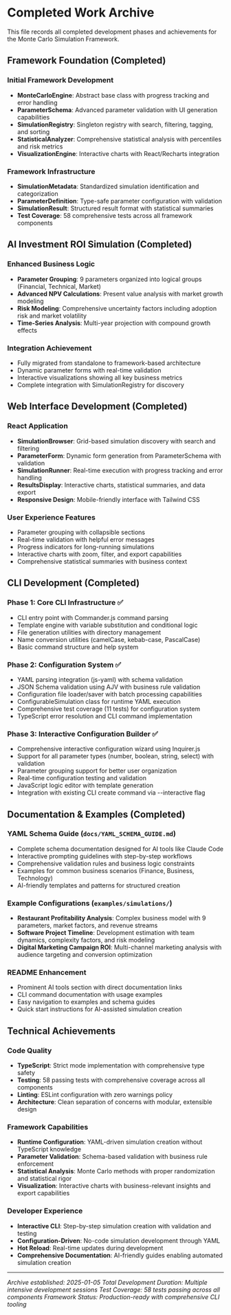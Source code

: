 # Completed Work Archive

This file records all completed development phases and achievements for the Monte Carlo Simulation Framework.

## Framework Foundation (Completed)

### Initial Framework Development
- **MonteCarloEngine**: Abstract base class with progress tracking and error handling
- **ParameterSchema**: Advanced parameter validation with UI generation capabilities
- **SimulationRegistry**: Singleton registry with search, filtering, tagging, and sorting
- **StatisticalAnalyzer**: Comprehensive statistical analysis with percentiles and risk metrics
- **VisualizationEngine**: Interactive charts with React/Recharts integration

### Framework Infrastructure
- **SimulationMetadata**: Standardized simulation identification and categorization
- **ParameterDefinition**: Type-safe parameter configuration with validation
- **SimulationResult**: Structured result format with statistical summaries
- **Test Coverage**: 58 comprehensive tests across all framework components

## AI Investment ROI Simulation (Completed)

### Enhanced Business Logic
- **Parameter Grouping**: 9 parameters organized into logical groups (Financial, Technical, Market)
- **Advanced NPV Calculations**: Present value analysis with market growth modeling
- **Risk Modeling**: Comprehensive uncertainty factors including adoption risk and market volatility
- **Time-Series Analysis**: Multi-year projection with compound growth effects

### Integration Achievement
- Fully migrated from standalone to framework-based architecture
- Dynamic parameter forms with real-time validation
- Interactive visualizations showing all key business metrics
- Complete integration with SimulationRegistry for discovery

## Web Interface Development (Completed)

### React Application
- **SimulationBrowser**: Grid-based simulation discovery with search and filtering
- **ParameterForm**: Dynamic form generation from ParameterSchema with validation
- **SimulationRunner**: Real-time execution with progress tracking and error handling
- **ResultsDisplay**: Interactive charts, statistical summaries, and data export
- **Responsive Design**: Mobile-friendly interface with Tailwind CSS

### User Experience Features
- Parameter grouping with collapsible sections
- Real-time validation with helpful error messages
- Progress indicators for long-running simulations
- Interactive charts with zoom, filter, and export capabilities
- Comprehensive statistical summaries with business context

## CLI Development (Completed)

### Phase 1: Core CLI Infrastructure ✅
- CLI entry point with Commander.js command parsing
- Template engine with variable substitution and conditional logic
- File generation utilities with directory management
- Name conversion utilities (camelCase, kebab-case, PascalCase)
- Basic command structure and help system

### Phase 2: Configuration System ✅
- YAML parsing integration (js-yaml) with schema validation
- JSON Schema validation using AJV with business rule validation
- Configuration file loader/saver with batch processing capabilities
- ConfigurableSimulation class for runtime YAML execution
- Comprehensive test coverage (11 tests) for configuration system
- TypeScript error resolution and CLI command implementation

### Phase 3: Interactive Configuration Builder ✅
- Comprehensive interactive configuration wizard using Inquirer.js
- Support for all parameter types (number, boolean, string, select) with validation
- Parameter grouping support for better user organization
- Real-time configuration testing and validation
- JavaScript logic editor with template generation
- Integration with existing CLI create command via --interactive flag

## Documentation & Examples (Completed)

### YAML Schema Guide (`docs/YAML_SCHEMA_GUIDE.md`)
- Complete schema documentation designed for AI tools like Claude Code
- Interactive prompting guidelines with step-by-step workflows
- Comprehensive validation rules and business logic constraints
- Examples for common business scenarios (Finance, Business, Technology)
- AI-friendly templates and patterns for structured creation

### Example Configurations (`examples/simulations/`)
- **Restaurant Profitability Analysis**: Complex business model with 9 parameters, market factors, and revenue streams
- **Software Project Timeline**: Development estimation with team dynamics, complexity factors, and risk modeling
- **Digital Marketing Campaign ROI**: Multi-channel marketing analysis with audience targeting and conversion optimization

### README Enhancement
- Prominent AI tools section with direct documentation links
- CLI command documentation with usage examples  
- Easy navigation to examples and schema guides
- Quick start instructions for AI-assisted simulation creation

## Technical Achievements

### Code Quality
- **TypeScript**: Strict mode implementation with comprehensive type safety
- **Testing**: 58 passing tests with comprehensive coverage across all components
- **Linting**: ESLint configuration with zero warnings policy
- **Architecture**: Clean separation of concerns with modular, extensible design

### Framework Capabilities
- **Runtime Configuration**: YAML-driven simulation creation without TypeScript knowledge
- **Parameter Validation**: Schema-based validation with business rule enforcement
- **Statistical Analysis**: Monte Carlo methods with proper randomization and statistical rigor
- **Visualization**: Interactive charts with business-relevant insights and export capabilities

### Developer Experience
- **Interactive CLI**: Step-by-step simulation creation with validation and testing
- **Configuration-Driven**: No-code simulation development through YAML
- **Hot Reload**: Real-time updates during development
- **Comprehensive Documentation**: AI-friendly guides enabling automated simulation creation

---

*Archive established: 2025-01-05*
*Total Development Duration: Multiple intensive development sessions*
*Test Coverage: 58 tests passing across all components*
*Framework Status: Production-ready with comprehensive CLI tooling*